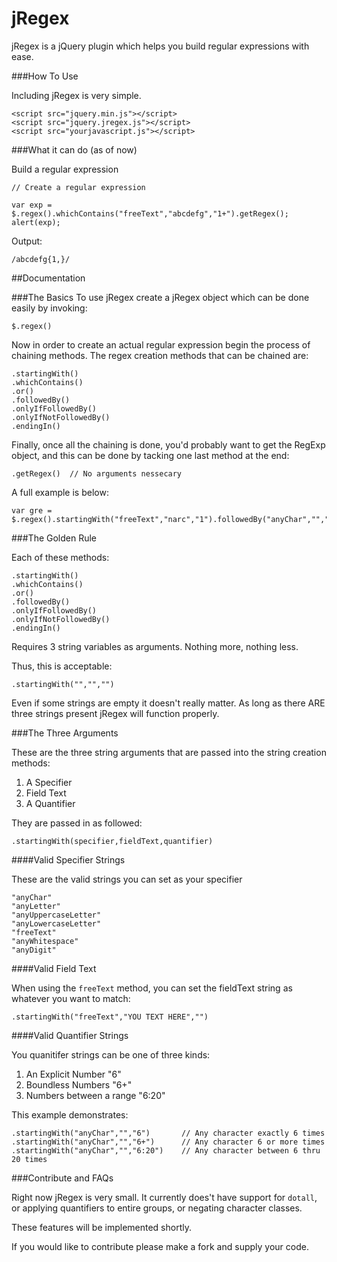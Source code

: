jRegex
======

jRegex is a jQuery plugin which helps you build regular expressions with ease.

###How To Use

Including jRegex is very simple.

```
<script src="jquery.min.js"></script>
<script src="jquery.jregex.js"></script>
<script src="yourjavascript.js"></script>
```

###What it can do (as of now)

Build a regular expression

```
// Create a regular expression

var exp = $.regex().whichContains("freeText","abcdefg","1+").getRegex();
alert(exp);

```

Output:

```
/abcdefg{1,}/ 
```

##Documentation

###The Basics
To use jRegex create a jRegex object which can be done easily by invoking:

```
$.regex()
```

Now in order to create an actual regular expression begin the process of chaining methods. The regex creation methods that can be chained are:

```
.startingWith()
.whichContains()
.or()
.followedBy()
.onlyIfFollowedBy()
.onlyIfNotFollowedBy()
.endingIn()
```

Finally, once all the chaining is done, you'd probably want to get the RegExp object, and this can be done by tacking one last method at the end:

```
.getRegex()  // No arguments nessecary
```

A full example is below:

```
var gre = $.regex().startingWith("freeText","narc","1").followedBy("anyChar","","2:5").followedBy("anyWhitespace","","2+").getRegex()
```

###The Golden Rule

Each of these methods:

```
.startingWith()
.whichContains()
.or()
.followedBy()
.onlyIfFollowedBy()
.onlyIfNotFollowedBy()
.endingIn()
```

Requires 3 string variables as arguments. Nothing more, nothing less.

Thus, this is acceptable:

```
.startingWith("","","")
```

Even if some strings are empty it doesn't really matter. As long as there ARE three strings present jRegex will function properly.

###The Three Arguments

These are the three string arguments that are passed into the string creation methods:

1. A Specifier
2. Field Text
3. A Quantifier

They are passed in as followed:

```
.startingWith(specifier,fieldText,quantifier)
```

####Valid Specifier Strings

These are the valid strings you can set as your specifier

```
"anyChar"
"anyLetter"
"anyUppercaseLetter"
"anyLowercaseLetter"
"freeText"
"anyWhitespace"
"anyDigit"
```

####Valid Field Text

When using the ```freeText``` method, you can set the fieldText string as whatever you want to match:

```
.startingWith("freeText","YOU TEXT HERE","")
```

####Valid Quantifier Strings

You quanitifer strings can be one of three kinds:

1. An Explicit Number        "6"
2. Boundless Numbers         "6+"
3. Numbers between a range   "6:20"

This example demonstrates:

```
.startingWith("anyChar","","6")       // Any character exactly 6 times
.startingWith("anyChar","","6+")      // Any character 6 or more times
.startingWith("anyChar","","6:20")    // Any character between 6 thru 20 times
```

###Contribute and FAQs

Right now jRegex is very small. It currently does't have support for ```dotall```, or applying quantifiers to entire groups, or negating character classes. 

These features will be implemented shortly.

If you would like to contribute please make a fork and supply your code.



